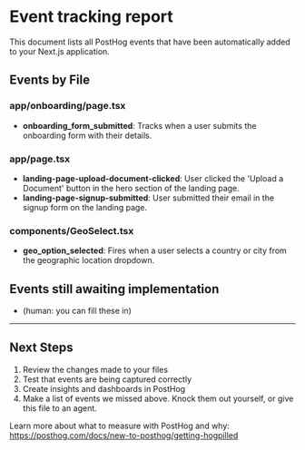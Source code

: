 # Event tracking report

This document lists all PostHog events that have been automatically added to your Next.js application.

## Events by File

### app/onboarding/page.tsx

- **onboarding_form_submitted**: Tracks when a user submits the onboarding form with their details.

### app/page.tsx

- **landing-page-upload-document-clicked**: User clicked the 'Upload a Document' button in the hero section of the landing page.
- **landing-page-signup-submitted**: User submitted their email in the signup form on the landing page.

### components/GeoSelect.tsx

- **geo_option_selected**: Fires when a user selects a country or city from the geographic location dropdown.


## Events still awaiting implementation
- (human: you can fill these in)
---

## Next Steps

1. Review the changes made to your files
2. Test that events are being captured correctly
3. Create insights and dashboards in PostHog
4. Make a list of events we missed above. Knock them out yourself, or give this file to an agent.

Learn more about what to measure with PostHog and why: https://posthog.com/docs/new-to-posthog/getting-hogpilled
